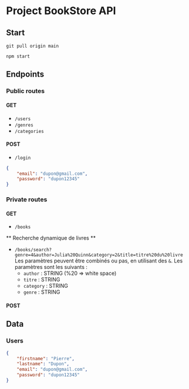 # Project BookStore API

## Start

`git pull origin main`

`npm start`

## Endpoints

### Public routes

#### GET

- `/users`
- `/genres`
- `/categories`

#### POST

- `/login`
```json
{
	"email": "dupon@gmail.com",
	"password": "dupon12345"
}
```

### Private routes

#### GET

- `/books`

** Recherche dynamique de livres **
- `/books/search?genre=4&author=Julia%20Quinn&category=2&title=titre%20du%20livre`
Les paramètres peuvent être combinés ou pas, en utilisant des `&`. Les paramètres sont les suivants : 
	- `author` : STRING (%20 => white space)
	- `titre` : STRING
	- `category` : STRING
	- `genre` : STRING

#### POST


## Data

### Users

```json
{
	"firstname": "Pierre",
	"lastname": "Dupon",
	"email": "dupon@gmail.com",
	"password": "dupon12345"
}
```